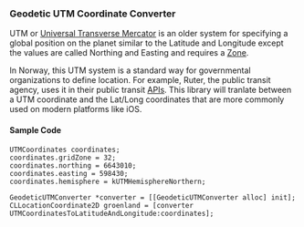 ### Geodetic UTM Coordinate Converter ### 

UTM or [Universal Transverse Mercator][2] is an older system for specifying a global position on the planet similar to the Latitude and Longitude except the values are called Northing and Easting and requires a [Zone][3].

In Norway, this UTM system is a standard way for governmental organizations to define location. For example, Ruter, the public transit agency, uses it in their public transit [APIs][1]. This library will tranlate between a UTM coordinate and the Lat/Long coordinates that are more commonly used on modern platforms like iOS.

#### Sample Code ####

    UTMCoordinates coordinates;
    coordinates.gridZone = 32;
    coordinates.northing = 6643010;
    coordinates.easting = 598430;
    coordinates.hemisphere = kUTMHemisphereNorthern;
    
    GeodeticUTMConverter *converter = [[GeodeticUTMConverter alloc] init];
    CLLocationCoordinate2D groenland = [converter UTMCoordinatesToLatitudeAndLongitude:coordinates];

[1]: http://labs.trafikanten.no/2011/3/22/hvordan-bruke-json-data.aspx
[2]: http://en.wikipedia.org/wiki/Universal_Transverse_Mercator_coordinate_system
[3]: http://www.dmap.co.uk/utmworld.htm
